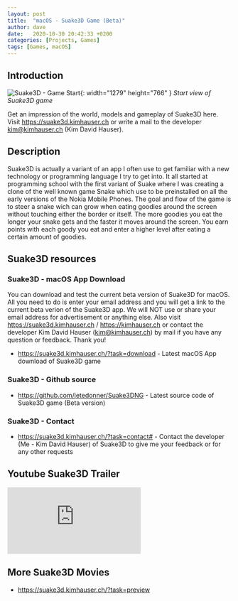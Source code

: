 ```yaml
---
layout: post
title:  "macOS - Suake3D Game (Beta)"
author: dave
date:   2020-10-30 20:42:33 +0200
categories: [Projects, Games]
tags: [Games, macOS]
---
```


## Introduction
![Suake3D - Game Start](../../assets/img/projects/suake3d/StartPositionFirst_sm_2.jpg){: width="1279" height="766" }
_Start view of Suake3D game_

Get an impression of the world, models and gameplay of Suake3D here. Visit <https://suake3d.kimhauser.ch> or write a mail to the developer <kim@kimhauser.ch> (Kim David Hauser).

## Description
Suake3D is actually a variant of an app I often use to get familiar with a new technology or programming language I try to get into. It all started at programming school with the first variant of Suake where I was creating a clone of the well known game Snake which use to be preinstalled on all the early versions of the Nokia Mobile Phones. The goal and flow of the game is to steer a snake wich can grow when eating goodies around the screen without touching either the border or itself. The more goodies you eat the longer your snake gets and the faster it moves around the screen. You earn points with each goody you eat and enter a higher level after eating a certain amount of goodies.

## Suake3D resources
### Suake3D - macOS App Download
You can download and test the current beta version of Suake3D for macOS. All you need to do is enter your email address and you will get a link to the current beta verion of the Suake3D app.
We will NOT use or share your email address for advertisement or anything else.
Also visit <https://suake3d.kimhauser.ch> / <https://kimhauser.ch> or contact the developer Kim David Hauser (<kim@kimhauser.ch>) by mail if you have any question or feedback. Thank you!
- <https://suake3d.kimhauser.ch/?task=download> - Latest macOS App download of Suake3D game

### Suake3D - Github source
- <https://github.com/jetedonner/Suake3DNG> - Latest source code of Suake3D game (Beta version)

### Suake3D - Contact
- <https://suake3d.kimhauser.ch/?task=contact#> - Contact the developer (Me - Kim David Hauser) of Suake3D to give me your feedback or for any other requests

## Youtube Suake3D Trailer
<div class="container-responsive-iframe">
  <iframe class="responsive-iframe" src="https://www.youtube.com/embed/OMtgrZbgNt8" title="Youtube Suake3D Trailer" frameborder="0" allow="accelerometer; autoplay; clipboard-write; encrypted-media; gyroscope; picture-in-picture" allowfullscreen></iframe>
</div>

## More Suake3D Movies
- <https://suake3d.kimhauser.ch/?task=preview>

